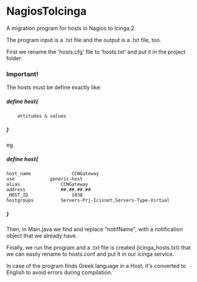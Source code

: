 # NagiosToIcinga
A migration program for hosts in Nagios to Icinga 2.

The program input is a .txt file and the output is a .txt file, too.

First we rename the 'hosts.cfg' file to 'hosts.txt' and put it in the project folder.

### Important!
The hosts must be define exactly like:

##### define host{
		attitudes & values
##### }

eg.
##### define host{
    host_name               CCNGateway
    use             generic-host
    alias               CCNGateway
    address             ##.##.##.##
    _HOST_ID                1038
    hostgroups          Servers-Prj-Icisnet,Servers-Type-Virtual
##### }

Then, in Main.java we find and replace "notifName", with a notification object that we already have.

Finally, we run the program and a .txt file is created (icinga_hosts.txt) that we can easily rename to hosts.conf and put it in our icinga service.

In case of the program finds Greek language in a Host, it's converted to English to avoid errors during compilation.


